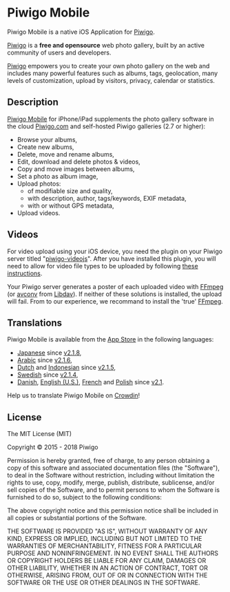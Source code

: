 # Piwigo Mobile
Piwigo Mobile is a native iOS Application for [Piwigo](http://piwigo.org).

[Piwigo](http://piwigo.org) is a **free and opensource** web photo gallery, built by an active community of users and developers.

[Piwigo](http://piwigo.org) empowers you to create your own photo gallery on the web and includes many powerful features such as albums, tags, geolocation, many levels of customization, upload by visitors, privacy, calendar or statistics.

## Description
[Piwigo Mobile](https://itunes.apple.com/us/app/piwigo/id472225196?mt=8) for iPhone/iPad supplements the photo gallery software in the cloud [Piwigo.com](http://iwigo.com) and self-hosted Piwigo galleries (2.7 or higher):

- Browse your albums,
- Create new albums,
- Delete, move and rename albums,
- Edit, download and delete photos & videos,
- Copy and move images between albums,
- Set a photo as album image,
- Upload photos:
   - of modifiable size and quality,
   - with description, author, tags/keywords, EXIF metadata,
   - with or without GPS metadata,
- Upload videos.

## Videos 
For video upload using your iOS device, you need the plugin on your Piwigo server titled "[piwigo-videojs](http://piwigo.org/ext/extension_view.php?eid=610)". After you have installed this plugin, you will need to allow for video file types to be uploaded by following [these instructions](https://github.com/xbgmsharp/piwigo-videojs/wiki/How-to-add-videos).

Your Piwigo server generates a poster of each uploaded video with [FFmpeg](http://www.ffmpeg.org) (or [avconv](https://libav.org/documentation/avconv.html) from [Libdav](https://libav.org)). If neither of these solutions is installed, the upload will fail. From to our experience, we recommand to install the 'true' [FFmpeg](http://www.ffmpeg.org).

## Translations
Piwigo Mobile is available from the [App Store](https://itunes.apple.com/app/piwigo/id472225196?mt=8) in the following languages:
- [Japanese](https://crowdin.com/project/piwigo-mobile/ja#) since [v2.1.8](https://github.com/Piwigo/Piwigo-Mobile/releases/tag/v2.1.8),
- [Arabic](https://crowdin.com/project/piwigo-mobile/ar#) since [v2.1.6](https://github.com/Piwigo/Piwigo-Mobile/releases/tag/v2.1.6),
- [Dutch](https://crowdin.com/project/piwigo-mobile/nl#) and [Indonesian](https://crowdin.com/project/piwigo-mobile/id#) since [v2.1.5](https://github.com/Piwigo/Piwigo-Mobile/releases/tag/v2.1.5),
- [Swedish](https://crowdin.com/project/piwigo-mobile/sv-SE#) since [v2.1.4](https://github.com/Piwigo/Piwigo-Mobile/releases/tag/v2.1.4),
- [Danish](https://crowdin.com/project/piwigo-mobile/da#), [English (U.S.)](https://crowdin.com/project/piwigo-mobile), [French](https://crowdin.com/project/piwigo-mobile/fr#) and [Polish](https://crowdin.com/project/piwigo-mobile/pl#) since [v2.1](https://github.com/Piwigo/Piwigo-Mobile/releases/tag/v2.1).

Help us to translate Piwigo Mobile on [Crowdin](https://crowdin.com/project/piwigo-mobile)!

## License
The MIT License (MIT)

Copyright © 2015 - 2018 Piwigo

Permission is hereby granted, free of charge, to any person obtaining a copy of this software and associated documentation files (the "Software"), to deal in the Software without restriction, including without limitation the rights to use, copy, modify, merge, publish, distribute, sublicense, and/or sell copies of the Software, and to permit persons to whom the Software is furnished to do so, subject to the following conditions:

The above copyright notice and this permission notice shall be included in all copies or substantial portions of the Software.

THE SOFTWARE IS PROVIDED "AS IS", WITHOUT WARRANTY OF ANY KIND, EXPRESS OR IMPLIED, INCLUDING BUT NOT LIMITED TO THE WARRANTIES OF MERCHANTABILITY, FITNESS FOR A PARTICULAR PURPOSE AND NONINFRINGEMENT. IN NO EVENT SHALL THE AUTHORS OR COPYRIGHT HOLDERS BE LIABLE FOR ANY CLAIM, DAMAGES OR OTHER LIABILITY, WHETHER IN AN ACTION OF CONTRACT, TORT OR OTHERWISE, ARISING FROM, OUT OF OR IN CONNECTION WITH THE SOFTWARE OR THE USE OR OTHER DEALINGS IN THE SOFTWARE.
